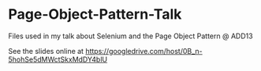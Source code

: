 Page-Object-Pattern-Talk
========================

Files used in my talk about Selenium and the Page Object Pattern @ ADD13

See the slides online at https://googledrive.com/host/0B_n-5hohSe5dMWctSkxMdDY4blU
